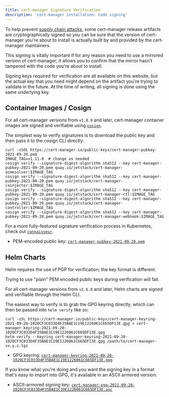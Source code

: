 ```yaml
---
title: cert-manager Signature Verification
description: 'cert-manager installation: Code signing'
---
```


To help prevent [supply chain attacks](https://en.wikipedia.org/wiki/Supply_chain_attack), some cert-manager release
artifacts are cryptographically signed so you can be sure that the version of cert-manager you're about to install
is actually built by and provided by the cert-manager maintainers.

This signing is vitally important if for any reason you need to use a mirrored version of cert-manager; it allows you
to confirm that the mirror hasn't tampered with the code you're about to install.

Signing keys required for verification are all available on this website, but the actual key that you need might depend
on the artifact you're trying to validate in the future. At the time of writing, all signing is done using the same underlying
key.

## Container Images / Cosign

For all cert-manager versions from `v1.8.0` and later, cert-manager container images are signed and verifiable using [`cosign`](https://docs.sigstore.dev/cosign/overview).

The simplest way to verify signatures is to download the public key and then pass it to the cosign CLI directly:

```console
curl -sSOL https://cert-manager.io/public-keys/cert-manager-pubkey-2021-09-20.pem
IMAGE_TAG=v1.11.0  # change as needed
cosign verify --signature-digest-algorithm sha512 --key cert-manager-pubkey-2021-09-20.pem quay.io/jetstack/cert-manager-acmesolver:$IMAGE_TAG
cosign verify --signature-digest-algorithm sha512 --key cert-manager-pubkey-2021-09-20.pem quay.io/jetstack/cert-manager-cainjector:$IMAGE_TAG
cosign verify --signature-digest-algorithm sha512 --key cert-manager-pubkey-2021-09-20.pem quay.io/jetstack/cert-manager-ctl:$IMAGE_TAG
cosign verify --signature-digest-algorithm sha512 --key cert-manager-pubkey-2021-09-20.pem quay.io/jetstack/cert-manager-controller:$IMAGE_TAG
cosign verify --signature-digest-algorithm sha512 --key cert-manager-pubkey-2021-09-20.pem quay.io/jetstack/cert-manager-webhook:$IMAGE_TAG
```

For a more fully-featured signature verification process in Kubernetes, check out [`connaisseur`](https://sse-secure-systems.github.io/connaisseur/).

- PEM-encoded public key: [`cert-manager-pubkey-2021-09-20.pem`](https://cert-manager.io/public-keys/cert-manager-pubkey-2021-09-20.pem)

## Helm Charts

<div className="alert">
Helm requires the use of PGP for verification; the key format is different.

Trying to use "plain" PEM encoded public keys during verification will fail.
</div>

For all cert-manager versions from `v1.6.0` and later, Helm charts are signed and verifiable through the Helm CLI.

The easiest way to verify is to grab the GPG keyring directly, which can then be passed into `helm verify` like so:

```console
curl -sSL https://cert-manager.io/public-keys/cert-manager-keyring-2021-09-20-1020CF3C033D4F35BAE1C19E1226061C665DF13E.gpg > cert-manager-keyring-2021-09-20-1020CF3C033D4F35BAE1C19E1226061C665DF13E.gpg
helm verify --keyring cert-manager-keyring-2021-09-20-1020CF3C033D4F35BAE1C19E1226061C665DF13E.gpg /path/to/cert-manager-vx.y.z.tgz
```

- GPG keyring: [`cert-manager-keyring-2021-09-20-1020CF3C033D4F35BAE1C19E1226061C665DF13E.gpg`](https://cert-manager.io/public-keys/cert-manager-keyring-2021-09-20-1020CF3C033D4F35BAE1C19E1226061C665DF13E.gpg)

If you know what you're doing and you want the signing key in a format that's easy to import into GPG,
it's available in an ASCII armored version:

- ASCII-armored signing key: [`cert-manager-pgp-2021-09-20-1020CF3C033D4F35BAE1C19E1226061C665DF13E.asc`](https://cert-manager.io/public-keys/cert-manager-pgp-2021-09-20-1020CF3C033D4F35BAE1C19E1226061C665DF13E.asc)
